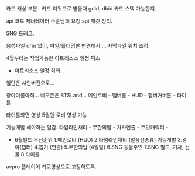 
카드 캐싱 부분 . 카드 리워드로 받을때 gdid, dbid 카드 스택 가능한지.

api 코드 제너레이터 주훈님께 요청
api 패킷 정리. 

SNG 드래그. 

음성파일 drm 없이, 파일/폴더명만 변경해서....
자막파일 위치 조정.

4월부터는 작업가능한 아트리소스 일정 픽스


- 아트리소스 일정 회의


일단은 시안버전으로...

광야이름아직...
네오존은 BTSLand...
메인로비 - 멤버룸 - HUD - 햄버거버튼 - 
타이틀



타이틀화면 영상
5월엔 로비 영상 가능


기능개발 해야하는 일감.
타임라인채티 - 무한의탑 - 가차연출 - 주민캐릭터 - 


- 6월빌드 우선순위
1.메인로비 (HUD)
2.타임라인채티 (말풍선종류) 기능개발
3.광야(챕터)
4.뽑기 (연출)
5.무한의탑 (4월말)
6.SNG 동물주민
7.SNG 필드, 기차, 건물
8.타이틀





avpro 플레이어 가로영상으로 고정하도록.